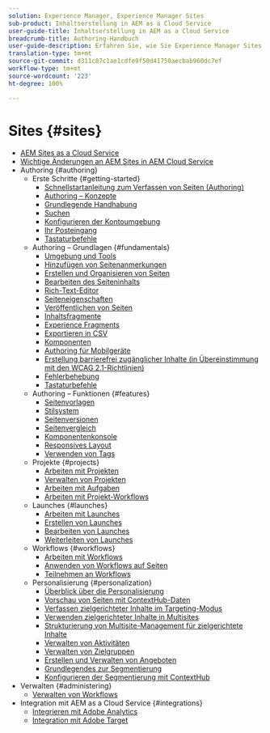 ```yaml
---
solution: Experience Manager, Experience Manager Sites
sub-product: Inhaltserstellung in AEM as a Cloud Service
user-guide-title: Inhaltserstellung in AEM as a Cloud Service
breadcrumb-title: Authoring-Handbuch
user-guide-description: Erfahren Sie, wie Sie Experience Manager Sites as a Cloud Service verwalten und damit Inhalte erstellen können.
translation-type: tm+mt
source-git-commit: d311c87c1ae1cdfe9f50d41750aecbab960dc7ef
workflow-type: tm+mt
source-wordcount: '223'
ht-degree: 100%

---
```



# Sites {#sites}

+ [AEM Sites as a Cloud Service](/help/sites-cloud/home.md)
+ [Wichtige Änderungen an AEM Sites in AEM Cloud Service](sites-cloud-changes.md)
+ Authoring {#authoring}
   + Erste Schritte {#getting-started}
      + [Schnellstartanleitung zum Verfassen von Seiten (Authoring)](authoring/getting-started/quick-start.md)
      + [Authoring – Konzepte](authoring/getting-started/concepts.md)
      + [Grundlegende Handhabung](authoring/getting-started/basic-handling.md)
      + [Suchen](authoring/getting-started/search.md)
      + [Konfigurieren der Kontoumgebung](authoring/getting-started/account-environment.md)
      + [Ihr Posteingang](authoring/getting-started/inbox.md)
      + [Tastaturbefehle](authoring/getting-started/keyboard-shortcuts.md)
   + Authoring – Grundlagen {#fundamentals}
      + [Umgebung und Tools](authoring/fundamentals/environment-tools.md)
      + [Hinzufügen von Seitenanmerkungen](authoring/fundamentals/annotations.md)
      + [Erstellen und Organisieren von Seiten](authoring/fundamentals/organizing-pages.md)
      + [Bearbeiten des Seiteninhalts](authoring/fundamentals/editing-content.md)
      + [Rich-Text-Editor](authoring/fundamentals/rich-text-editor.md)
      + [Seiteneigenschaften](authoring/fundamentals/page-properties.md)
      + [Veröffentlichen von Seiten](authoring/fundamentals/publishing-pages.md)
      + [Inhaltsfragmente](authoring/fundamentals/content-fragments.md)
      + [Experience Fragments](authoring/fundamentals/experience-fragments.md)
      + [Exportieren in CSV](authoring/fundamentals/csv-export.md)
      + [Komponenten](authoring/fundamentals/components.md)
      + [Authoring für Mobilgeräte](authoring/fundamentals/mobile.md)
      + [Erstellung barrierefrei zugänglicher Inhalte (in Übereinstimmung mit den WCAG 2.1-Richtlinien) ](authoring/fundamentals/accessible-content.md)
      + [Fehlerbehebung](authoring/fundamentals/troubleshooting.md)
      + [Tastaturbefehle](authoring/fundamentals/keyboard-shortcuts.md)
   + Authoring – Funktionen {#features}
      + [Seitenvorlagen](authoring/features/templates.md)
      + [Stilsystem](authoring/features/style-system.md)
      + [Seitenversionen](authoring/features/page-versions.md)
      + [Seitenvergleich](authoring/features/page-diff.md)
      + [Komponentenkonsole](authoring/features/components-console.md)
      + [Responsives Layout](authoring/features/responsive-layout.md)
      + [Verwenden von Tags](authoring/features/tags.md)
   + Projekte {#projects}
      + [Arbeiten mit Projekten](authoring/projects/overview.md)
      + [Verwalten von Projekten](authoring/projects/managing.md)
      + [Arbeiten mit Aufgaben](authoring/projects/tasks.md)
      + [Arbeiten mit Projekt-Workflows](authoring/projects/workflows.md)
   + Launches {#launches}
      + [Arbeiten mit Launches](authoring/launches/overview.md)
      + [Erstellen von Launches](authoring/launches/creating.md)
      + [Bearbeiten von Launches](authoring/launches/editing.md)
      + [Weiterleiten von Launches](authoring/launches/promoting.md)
   + Workflows {#workflows}
      + [Arbeiten mit Workflows](authoring/workflows/overview.md)
      + [Anwenden von Workflows auf Seiten ](authoring/workflows/applying.md)
      + [Teilnehmen an Workflows](authoring/workflows/participating.md)
   + Personalisierung   {#personalization}
      + [Überblick über die Personalisierung](authoring/personalization/overview.md)
      + [Vorschau von Seiten mit ContextHub-Daten ](authoring/personalization/contexthub.md)
      + [Verfassen zielgerichteter Inhalte im Targeting-Modus](authoring/personalization/targeted-content.md)
      + [Verwenden zielgerichteter Inhalte in Multisites](authoring/personalization/multisite-targeted-content.md)
      + [Strukturierung von Multisite-Management für zielgerichtete Inhalte](authoring/personalization/multisite-structure.md)
      + [Verwalten von Aktivitäten](authoring/personalization/activities.md)
      + [Verwalten von Zielgruppen](authoring/personalization/audiences.md)
      + [Erstellen und Verwalten von Angeboten](authoring/personalization/offers.md)
      + [Grundlegendes zur Segmentierung](authoring/personalization/segmentation.md)
      + [Konfigurieren der Segmentierung mit ContextHub](/help/sites-cloud/authoring/personalization/contexthub-segmentation.md)
+ Verwalten {#administering}
   + [Verwalten von Workflows](administering/workflows-administering.md)
+ Integration mit AEM as a Cloud Service {#integrations}
   + [Integrieren mit Adobe Analytics](integrating/integrating-adobe-analytics.md)
   + [Integration mit Adobe Target](integrating/integrating-adobe-target.md)
